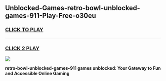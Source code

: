 
## Unblocked-Games-retro-bowl-unblocked-games-911-Play-Free-o30eu
<h3>
<a href="https://premium76.site?title=retro-bowl-unblocked-games-911&ref=12A">CLICK TO PLAY</a></h3>
<hr>

<h3>
<a href="https://premium76.site?title=retro-bowl-unblocked-games-911&ref=12A">CLICK 2 PLAY</a>
  
</h3>

<a href="https://premium76.site?title=retro-bowl-unblocked-games-911&ref=12A"><img src="https://clearcache.store/games.png"></a>


**retro-bowl-unblocked-games-911 games unblocked: Your Gateway to Fun and Accessible Online Gaming**
